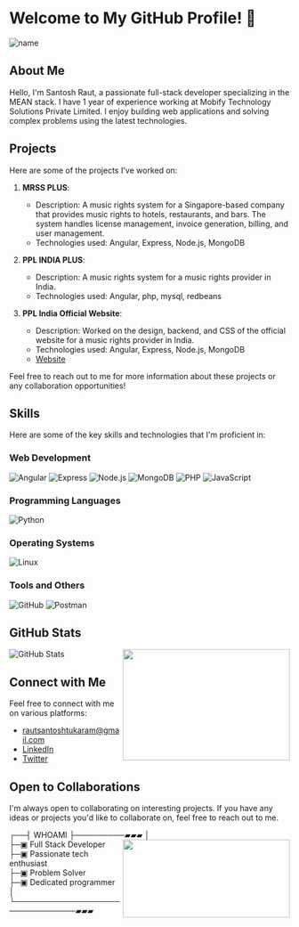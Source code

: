 # Welcome to My GitHub Profile! 👋
![name](https://github.com/raut-santosh/raut-santosh/assets/106371057/be3936df-1653-43e0-92e7-e69c296a630b)

## About Me

Hello, I'm Santosh Raut, a passionate full-stack developer specializing in the MEAN stack. I have 1 year of experience working at Mobify Technology Solutions Private Limited. I enjoy building web applications and solving complex problems using the latest technologies.

## Projects

Here are some of the projects I've worked on:

1. **MRSS PLUS**:
   - Description: A music rights system for a Singapore-based company that provides music rights to hotels, restaurants, and bars. The system handles license management, invoice generation, billing, and user management.
   - Technologies used: Angular, Express, Node.js, MongoDB

2. **PPL INDIA PLUS**:
   - Description: A music rights system for a music rights provider in India.
   - Technologies used: Angular, php, mysql, redbeans

3. **PPL India Official Website**:
   - Description: Worked on the design, backend, and CSS of the official website for a music rights provider in India.
   - Technologies used: Angular, Express, Node.js, MongoDB
   - [Website](https://dev.pplindia.org/)


Feel free to reach out to me for more information about these projects or any collaboration opportunities!

## Skills

Here are some of the key skills and technologies that I'm proficient in:

### Web Development
![Angular](https://img.icons8.com/color/48/000000/angularjs.png "Angular") ![Express](https://img.icons8.com/office/48/000000/api-settings.png "Express") ![Node.js](https://img.icons8.com/color/48/000000/nodejs.png "Node.js") ![MongoDB](https://img.icons8.com/color/48/000000/mongodb.png "MongoDB") ![PHP](https://img.icons8.com/officexs/48/000000/php.png "PHP") ![JavaScript](https://img.icons8.com/color/48/000000/javascript.png "JavaScript")

### Programming Languages
![Python](https://img.icons8.com/color/48/000000/python.png "Python")


### Operating Systems
![Linux](https://img.icons8.com/color/48/000000/linux.png "Linux")

### Tools and Others
![GitHub](https://img.icons8.com/material-outlined/48/000000/github.png "GitHub") ![Postman](https://img.icons8.com/color/48/000000/postman.png "Postman")


## GitHub Stats

![GitHub Stats](https://github-readme-stats.vercel.app/api?username=raut-santosh&show_icons=true&theme=radical) <img src="https://github.com/raut-santosh/raut-santosh/assets/106371057/aeb931c8-8258-4e2c-a431-19b1ef0e3b0d" align="right" width="300" height="200">
## Connect with Me

Feel free to connect with me on various platforms:

- rautsantoshtukaram@gmail.com
- [LinkedIn](https://www.linkedin.com/in/raut-santosh/)
- [Twitter](https://twitter.com/rautsantosh2137)


## Open to Collaborations

I'm always open to collaborating on interesting projects. If you have any ideas or projects you'd like to collaborate on, feel free to reach out to me.  

┌──┤ WHOAMI ├─────────▰▰▰<img src="https://github.com/raut-santosh/raut-santosh/assets/106371057/8d00fa69-6dc8-451d-8220-5d198ed37663" align="right" width="300" height="140">
│  
├─▣ Full Stack Developer  
├─▣ Passionate tech enthusiast      
├─▣ Problem Solver    
├─▣ Dedicated programmer    
│  
└───────────────────────────────▰▰▰



